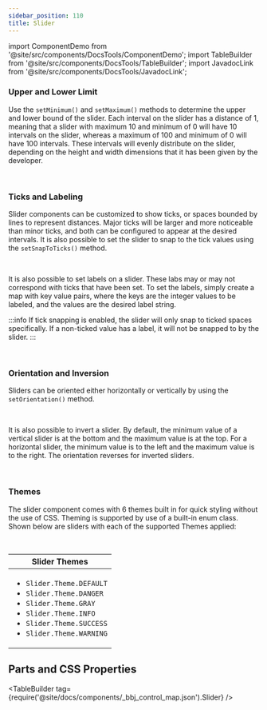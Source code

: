 ```yaml
---
sidebar_position: 110
title: Slider
---
```


import ComponentDemo from '@site/src/components/DocsTools/ComponentDemo';
import TableBuilder from '@site/src/components/DocsTools/TableBuilder';
import JavadocLink from '@site/src/components/DocsTools/JavadocLink';

<JavadocLink type="engine" location="org/dwcj/component/slider/Slider"/>

### Upper and Lower Limit

Use the `setMinimum()` and `setMaximum()` methods to determine the upper and lower bound of the slider. Each interval on the slider has a distance of 1, meaning that a slider with maximum 10 and minimum of 0 will have 10 intervals on the slider, whereas a maximum of 100 and minimum of 0 will have 100 intervals. These intervals will evenly distribute on the slider, depending on the height and width dimensions that it has been given by the developer. 

<ComponentDemo 
path='https://hot.bbx.kitchen/webapp/controlsamples?class=control_demos.sliderdemos.SliderMaxMinDemo' 
javaE='https://raw.githubusercontent.com/DwcJava/ControlSamples/main/src/main/java/control_demos/sliderdemos/SliderMaxMinDemo.java'
javaC='https://raw.githubusercontent.com/DwcJava/ControlSamples/main/src/main/code_snippets/slider/MinMax.txt'
cssURL='https://raw.githubusercontent.com/DwcJava/ControlSamples/main/src/main/resources/css/sliderstyles/minmax_styles.css' 
javaHighlight='{17,21}'
height = '225px'
/>

<br />

### Ticks and Labeling

Slider components can be customized to show ticks, or spaces bounded by lines to represent distances. Major ticks will be larger and more noticeable than minor ticks, and both can be configured to appear at the desired intervals. It is also possible to set the slider to snap to the tick values using the `setSnapToTicks()` method.

<ComponentDemo 
path='https://hot.bbx.kitchen/webapp/controlsamples?class=control_demos.sliderdemos.SliderLabelDemo' 
javaE='https://raw.githubusercontent.com/DwcJava/ControlSamples/main/src/main/java/control_demos/sliderdemos/SliderLabelDemo.java'
javaC='https://raw.githubusercontent.com/DwcJava/ControlSamples/main/src/main/code_snippets/slider/Label.txt'
cssURL='https://raw.githubusercontent.com/DwcJava/ControlSamples/main/src/main/resources/css/sliderstyles/label_styles.css' 
javaHighlight='{62-78}'
height = '325px'
/>


<br />

It is also possible to set labels on a slider. These labs may or may not correspond with ticks that have been set. To set the labels, simply create a map with key value pairs, where the keys are the integer values to be labeled, and the values are the desired label string. 

:::info
If tick snapping is enabled, the slider will only snap to ticked spaces specifically. If a non-ticked value has a label, it will not be snapped to by the slider.
:::
<br />

<ComponentDemo 
path='https://hot.bbx.kitchen/webapp/controlsamples?class=control_demos.sliderdemos.SliderTickDemo' 
javaE='https://raw.githubusercontent.com/DwcJava/ControlSamples/main/src/main/java/control_demos/sliderdemos/SliderTickDemo.java'
javaC='https://raw.githubusercontent.com/DwcJava/ControlSamples/main/src/main/code_snippets/slider/Ticks.txt'
cssURL='https://raw.githubusercontent.com/DwcJava/ControlSamples/main/src/main/resources/css/sliderstyles/tick_styles.css' 
javaHighlight='{24-31}'
height = '225px'
/>

<br />

### Orientation and Inversion

Sliders can be oriented either horizontally or vertically by using the `setOrientation()` method.

<ComponentDemo 
path='https://hot.bbx.kitchen/webapp/controlsamples?class=control_demos.sliderdemos.SliderOrientationDemo' 
javaE='https://raw.githubusercontent.com/DwcJava/ControlSamples/main/src/main/java/control_demos/sliderdemos/SliderOrientationDemo.java'
javaC='https://raw.githubusercontent.com/DwcJava/ControlSamples/main/src/main/code_snippets/slider/Orientation.txt'
cssURL='https://raw.githubusercontent.com/DwcJava/ControlSamples/main/src/main/resources/css/sliderstyles/orientation_styles.css' 
javaHighlight='{37}'
height = '400px'
/>

<br />

It is also possible to invert a slider. By default, the minimum value of a vertical slider is at the bottom and the maximum value is at the top. For a horizontal slider, the minimum value is to the left and the maximum value is to the right. The orientation reverses for inverted sliders.

<ComponentDemo 
path='https://hot.bbx.kitchen/webapp/controlsamples?class=control_demos.sliderdemos.SliderInversionDemo' 
javaE='https://raw.githubusercontent.com/DwcJava/ControlSamples/main/src/main/java/control_demos/sliderdemos/SliderInversionDemo.java'
javaC='https://raw.githubusercontent.com/DwcJava/ControlSamples/main/src/main/code_snippets/slider/Inversion.txt'
cssURL='https://raw.githubusercontent.com/DwcJava/ControlSamples/main/src/main/resources/css/sliderstyles/inversion_styles.css' 
javaHighlight='{42}'
height = '200px'
/>

<br />

### Themes

The slider component comes with 6 themes built in for quick styling without the use of CSS. Theming is supported by use of a built-in enum class.
Shown below are sliders with each of the supported Themes applied: <br/>

<ComponentDemo 
path='https://hot.bbx.kitchen/webapp/controlsamples?class=control_demos.sliderdemos.SliderThemesDemo' 
javaE='https://raw.githubusercontent.com/DwcJava/ControlSamples/main/src/main/java/control_demos/sliderdemos/SliderThemesDemo.java'
javaC='https://raw.githubusercontent.com/DwcJava/ControlSamples/main/src/main/code_snippets/slider/Themes.txt'
cssURL='https://raw.githubusercontent.com/DwcJava/ControlSamples/main/src/main/resources/css/sliderstyles/theme_styles.css' 
javaHighlight='{20,25,30,35,40,45}'
height = '620px'
/>

<br/>

|Slider Themes|
|-|
|<ul><li>```Slider.Theme.DEFAULT```</li><li>```Slider.Theme.DANGER```</li><li>```Slider.Theme.GRAY```</li><li>```Slider.Theme.INFO```</li><li>```Slider.Theme.SUCCESS```</li><li>```Slider.Theme.WARNING```</li></ul>|

## Parts and CSS Properties

<TableBuilder tag={require('@site/docs/components/_bbj_control_map.json').Slider} />